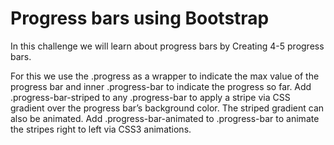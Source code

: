 # Progress bars using Bootstrap

In this challenge we will learn about progress bars by Creating 4-5 progress bars.


For this we use the .progress as a wrapper to indicate 
the max value of the progress bar and inner .progress-bar to indicate the progress so far. Add .progress-bar-striped to 
any .progress-bar to apply a stripe via CSS gradient over the progress bar’s background color. The striped gradient can 
also be animated. Add .progress-bar-animated to .progress-bar to animate the stripes right to left via CSS3 animations.
